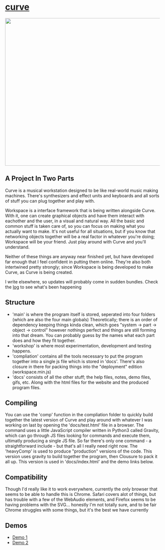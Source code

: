 # [curve](http://metasophiea.com/curve)

<p align="centre">
    <img width="640" height="480" src="https://metasophiea.com/curve/gifs/openCreateMenu.gif">
</p>

## A Project In Two Parts
Curve is a musical workstation designed to be like real-world music making machines. There's synthesizers and effect units and keyboards and all sorts of stuff you can plug together and play with. 

Workspace is a interface framework that is being written alongside Curve. With it, one can create graphical objects and have them interact with eachother and the user, in a visual and natural way. All the basic and common stuff is taken care of, so you can focus on making what you actually want to make. It's not useful for all situations, but if you know that networking objects together will be a real factor in whatever you're doing; Workspace will be your friend. Just play around with Curve and you'll understand.

Neither of these things are anyway near finished yet, but have developed far enough that I feel confident in putting them online. They're also both intertwined pretty strongly; since Workspace is being developed to make Curve, as Curve is being created.

I write elsewhere, so updates will probably come in sudden bundles. Check the [log](docs/notes/log) to see what's been happening

## Structure
- 'main' is where the program itself is stored, seperated into four folders (which are also the four main globals) Theoretically; there is an order of dependency keeping things kinda clean, which goes "system -> part -> object -> control" however nothings perfect and things are still forming into that dream. You can probably guess by the names what each part does and how they fit together.
- 'workshop' is where most experimentation, development and testing happens.
- 'compliation' contains all the tools necessary to put the program together into a single js file which is stored in 'docs'. There's also closure in there for packing things into the "deployment" edition (workspace.min.js)
- 'docs' consists of all the other stuff; the help files, notes, demo files, gifs, etc. Along with the html files for the website and the produced program files.

## Compiling
You can use the 'comp' function in the compliation folder to quickly build together the latest version of Curve and play around with whatever I was working on last by opening the 'docs/test.html' file in a browser.
The command uses a little JavaScript compiler written in Python3 called Gravity, which can go through JS files looking for commands and execute them, ultimatly producing a single JS file. So far there's only one command - a straightforward include - but that's all I really need right now. The 'heavyComp' is used to produce "production" versions of the code. This version uses gravity to build together the program, then Clousure to pack it all up. This version is used in 'docs/index.html' and the demo links below.

## Compatibility
Though I'd really like it to work everywhere, currently the only browser that seems to be able to handle this is Chrome. Safari covers alot of things, but has trouble with a few of the WebAudio elements, and Firefox seems to be having problems with the SVG... honestly I'm not totally sure, and to be fair Chrome struggles with some things, but it's the best we have currently

## Demos
- [Demo 1](https://metasophiea.com/curve?demo=1) 
- [Demo 2](https://metasophiea.com/curve?demo=2)
